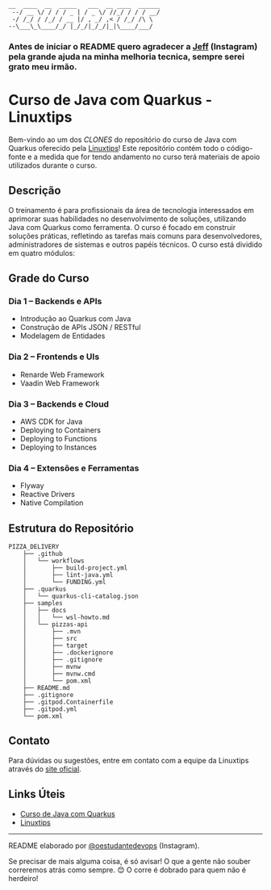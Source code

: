 ```
__  ____  __  _____   ___  __ ____  ______ 
 --/ __ \/ / / / _ | / _ \/ //_/ / / / __/ 
 -/ /_/ / /_/ / __ |/ , _/ ,< / /_/ /\ \   
--\___\_\____/_/ |_/_/|_/_/|_|\____/___/   

```
### Antes de iniciar o README quero agradecer a [Jeff](https://www.instagram.com/badtux_/) (Instagram) pela grande ajuda na minha melhoria tecnica, sempre serei grato meu irmão.
# Curso de Java com Quarkus - Linuxtips

Bem-vindo ao um dos *CLONES* do repositório do curso de Java com Quarkus oferecido pela [Linuxtips](https://linuxtips.io/)! Este repositório contém todo o código-fonte e a medida que for tendo andamento no curso terá materiais de apoio utilizados durante o curso.

## Descrição

O treinamento é para profissionais da área de tecnologia interessados em aprimorar suas habilidades no desenvolvimento de soluções, utilizando Java com Quarkus como ferramenta. O curso é focado em construir soluções práticas, refletindo as tarefas mais comuns para desenvolvedores, administradores de sistemas e outros papéis técnicos. O curso está dividido em quatro módulos:

## Grade do Curso

### Dia 1 – Backends e APIs
- Introdução ao Quarkus com Java
- Construção de APIs JSON / RESTful
- Modelagem de Entidades

### Dia 2 – Frontends e UIs
- Renarde Web Framework
- Vaadin Web Framework

### Dia 3 – Backends e Cloud
- AWS CDK for Java
- Deploying to Containers
- Deploying to Functions
- Deploying to Instances

### Dia 4 – Extensões e Ferramentas
- Flyway
- Reactive Drivers
- Native Compilation

## Estrutura do Repositório

```
PIZZA_DELIVERY
    ├── .github
    │   └── workflows
    │       ├── build-project.yml
    │       ├── lint-java.yml
    │       └── FUNDING.yml
    ├── .quarkus
    │   └── quarkus-cli-catalog.json
    ├── samples
    │   ├── docs
    │   │   └── wsl-howto.md
    │   └── pizzas-api
    │       ├── .mvn
    │       ├── src
    │       ├── target
    │       ├── .dockerignore
    │       ├── .gitignore
    │       ├── mvnw
    │       ├── mvnw.cmd
    │       └── pom.xml
    ├── README.md
    ├── .gitignore
    ├── .gitpod.Containerfile
    ├── .gitpod.yml
    └── pom.xml
```

## Contato

Para dúvidas ou sugestões, entre em contato com a equipe da Linuxtips através do [site oficial](https://linuxtips.io).

## Links Úteis

- [Curso de Java com Quarkus](https://linuxtips.io/treinamento/entregando-projetos-java-com-quarkus/)
- [Linuxtips](https://linuxtips.io/)

---

README elaborado por [@oestudantedevops](https://www.instagram.com/oestudantedevops) (Instagram).


Se precisar de mais alguma coisa, é só avisar! O que a gente não souber correremos atrás como sempre. 😊
O corre é dobrado para quem não é herdeiro!
